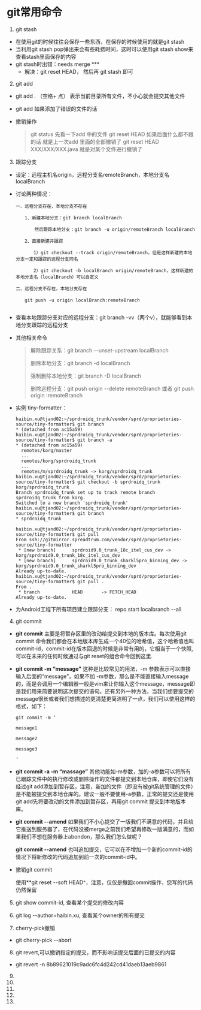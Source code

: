 # git常用命令

1.  git stash

   - 在使用git的时候往往会保存一些东西，在保存的时候使用的就是git stash
   - 当利用git stash pop弹出来会有些耗费时间，这时可以使用git stash show来查看stash里面保存的内容
   - git stash时出错：needs merge ***
     - 解决：git reset HEAD， 然后再 git stash 即可

2.  git add

   - git add . （空格+ 点） 表示当前目录所有文件，不小心就会提交其他文件

   - git add 如果添加了错误的文件的话

   - 撤销操作

     > git status 先看一下add 中的文件
     > git reset HEAD 如果后面什么都不跟的话 就是上一次add 里面的全部撤销了
     > git reset HEAD XXX/XXX/XXX.java 就是对某个文件进行撤销了

3.  跟踪分支

   - 设定：远程主机名origin，远程分支名remoteBranch，本地分支名localBranch

   - 讨论两种情况：

     ```
     一、远程分支存在，本地分支不存在

     　　1、新建本地分支：git branch localBranch

     　　　  然后跟踪本地分支：git branch -u origin/remoteBranch localBranch

     　　2、直接新建并跟踪

     　　　　1）git checkout --track origin/remoteBranch，但是这样新建的本地分支一定和跟踪的远程分支同名

     　　　　2）git checkout -b localBranch origin/remoteBranch，这样新建的本地分支名（localBranch）可以自定义

     二、远程分支不存在，本地分支存在

     　　git push -u origin localBranch:remoteBranch


     ```
  - 查看本地跟踪分支对应的远程分支：git branch -vv（两个v），就能够看到本地分支跟踪的远程分支

  - 其他相关命令

     > 解除跟踪关系：git branch --unset-upstream localBranch
     >
     > 删除本地分支：git branch -d localBranch
     >
     > 强制删除本地分支：git branch -D localBranch
     >
     > 删除远程分支：git push origin --delete remoteBranch 或者 git push origin :remoteBranch

  - 实例 tiny-formatter：

     ```
     haibin.xu@tjand02:~/sprdroidq_trunk/vendor/sprd/proprietories-source/tiny-formatter$ git branch
     * (detached from ac15a59)
     haibin.xu@tjand02:~/sprdroidq_trunk/vendor/sprd/proprietories-source/tiny-formatter$ git branch -a
     * (detached from ac15a59)
       remotes/korg/master
       ...
       remotes/korg/sprdroidq_trunk
       ...
       remotes/m/sprdroidq_trunk -> korg/sprdroidq_trunk
     haibin.xu@tjand02:~/sprdroidq_trunk/vendor/sprd/proprietories-source/tiny-formatter$ git checkout -b sprdroidq_trunk korg/sprdroidq_trunk
     Branch sprdroidq_trunk set up to track remote branch sprdroidq_trunk from korg.
     Switched to a new branch 'sprdroidq_trunk'
     haibin.xu@tjand02:~/sprdroidq_trunk/vendor/sprd/proprietories-source/tiny-formatter$ git branch
     * sprdroidq_trunk

     haibin.xu@tjand02:~/sprdroidq_trunk/vendor/sprd/proprietories-source/tiny-formatter$ git pull
     From ssh://gitmirror.spreadtrum.com/vendor/sprd/proprietories-source/tiny-formatter
      * [new branch]      sprdroid9.0_trunk_18c_itel_cus_dev -> korg/sprdroid9.0_trunk_18c_itel_cus_dev
      * [new branch]      sprdroid9.0_trunk_sharkl5pro_binning_dev -> korg/sprdroid9.0_trunk_sharkl5pro_binning_dev
     Already up-to-date.
     haibin.xu@tjand02:~/sprdroidq_trunk/vendor/sprd/proprietories-source/tiny-formatter$ git pull .
     From .
      * branch            HEAD       -> FETCH_HEAD
     Already up-to-date.

     ```
  - 为Android工程下所有项目建立跟踪分支：
    repo start localbranch --all

4.  git commit

   - **git commit** 主要是将暂存区里的改动给提交到本地的版本库。每次使用git commit 命令我们都会在本地版本库生成一个40位的哈希值，这个哈希值也叫commit-id，commit-id在版本回退的时候是非常有用的，它相当于一个快照,可以在未来的任何时候通过与git reset的组合命令回到这里.

   - **git commit -m “message”** 这种是比较常见的用法，-m 参数表示可以直接输入后面的“message”，如果不加 -m参数，那么是不能直接输入message的，而是会调用一个编辑器一般是vim来让你输入这个message，message即是我们用来简要说明这次提交的语句。还有另外一种方法，当我们想要提交的message很长或者我们想描述的更清楚更简洁明了一点，我们可以使用这样的格式，如下：

     ```
     git commit -m ‘

     message1

     message2

     message3

     ’

     ```

   - **git commit -a -m “massage”** 其他功能如-m参数，加的-a参数可以将所有已跟踪文件中的执行修改或删除操作的文件都提交到本地仓库，即使它们没有经过git add添加到暂存区，注意，新加的文件（即没有被git系统管理的文件）是不能被提交到本地仓库的。建议一般不要使用-a参数，正常的提交还是使用git add先将要改动的文件添加到暂存区，再用git commit 提交到本地版本库。

   - **git commit --amend** 如果我们不小心提交了一版我们不满意的代码，并且给它推送到服务器了，在代码没被merge之前我们希望再修改一版满意的，而如果我们不想在服务器上abondon，那么我们怎么做呢？

     **git commit --amend** 也叫追加提交，它可以在不增加一个新的commit-id的情况下将新修改的代码追加到前一次的commit-id中。

   - 撤销git commit

     使用**git reset --soft HEAD^，注意，仅仅是撤回commit操作，您写的代码仍然保留

5. git show commit-id, 查看某个提交的修改内容

6. git log --author=haibin.xu, 查看某个owner的所有提交

7. cherry-pick撤销
  - git cherry-pick --abort

8. git revert,可以撤销指定的提交，而不影响该提交后面的已提交的内容
  - git revert -n 8b89621019c9adc6fc4d242cd41daeb13aeb9861

9.

10.

11.

12.

13.
